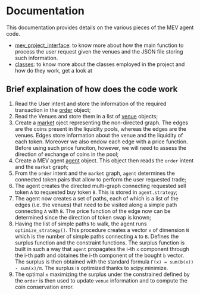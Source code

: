 # Documentation

This documentation provides details on the various pieces of the MEV agent code. 

-  [mev_project_interface](mev_project_interface.md): to know more about how the main function to process the user request given the venues and the JSON file storing such information.
-  [classes](CLASSES.md): to know more about the classes employed in the project and how do they work, get a look at 

## Brief explaination of how does the code work
1. Read the User intent and store the information of the required transaction in the [order](classes/order.md) object;
2. Read the Venues and store them in a list of [venue](classes/venue.md) objects;
3. Create a [market](classes/market.md) oject representing the non-directed graph. The edges are the coins present in the liquidity pools, whereas the edges are the venues. Edges store information about the venue and the liquidity of each token. Moreover we also endow each edge with a price function. Before using such price funciton, however, we will need to assess the direction of exchange of coins in the pool;
4. Create a MEV agent [agent](classes/agent.md) object. This object then reads the `order` intent and the `market` graph;
5. From the `order` intent and the `market` graph, `agent` determines the connected token pairs that allow to perform the user requested trade;
6. The agent creates the directed multi-graph connecting requested sell token `A` to requested buy token `B`. This is stored in `agent.strategy`;
7. The agent now creates a set of paths, each of which is a list of the edges (i.e. the venues) that need to be visited along a simple path connecting `A` with `B`. The price function of the edge now can be determined since the direction of token swap is known;
8. Having the list of simple paths to walk, the agent runs `optimize_strategy()`. This procedure creates a vector `x` of dimension `N` which is the number of simple paths connecting `A` to `B`. Defines the surplus function and the constraint functions. The surplus function is built in such a way that `agent` propagates the i-th `x` component through the i-th path and obtaines the i-th component of the bought `b` vector. The surplus is then obtained with the standard formula `Γ(x) = sum(b(x)) - sum(x)/π`. The surplus is optimized thanks to scipy.minimize.
9. The optimal `x` maximizing the surplus under the constrained defined by the `order` is then used to update `venue` information and to compute the coin conservation error.
    


